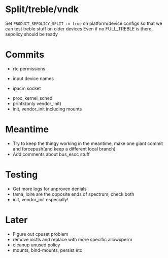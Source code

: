 # Split/treble/vndk

Set `PRODUCT_SEPOLICY_SPLIT := true` on platform/device configs so that we can
test treble stuff on older devices
Even if no FULL_TREBLE is there, sepolicy should be ready

# Commits

<!-- - qcom.devup, with accompanying change in device-sony-common -->
  <!-- FIXME: see to it that sys.qcom.devup is removed from common! -->
<!-- - sysfs_bus_esoc -->
<!-- - qcrilam -->
<!-- - timekeep(one for .c, one for .java) -->
<!-- - bluetooth properties, hal_bluetooth_default -->
<!-- - rtc label -->
- rtc permissions
<!-- - cashsvr -->
- input device names
<!-- - cameraserver -->
<!-- - new props -->
- ipacm socket
<!-- - wifi_vendor_data_file deprecation and hostapd(remove file as well), wpa(_supplicant) -->
- proc_kernel_sched
- printk(only vendor_init)
- init, vendor_init including mounts

# Meantime
- Try to keep the thingy working in the meantime, make one giant commit and
  forcepush(and keep a different local branch)
- Add comments about bus_esoc stuff

# Testing
- Get more logs for unproven denials
- tama, loire are the opposite ends of spectrum, check both
- init, vendor_init especially!

# Later
- Figure out cpuset problem
- remove ioctls and replace with more specific allowxperm
- cleanup unused policy
- mounts, bind-mounts, persist etc
